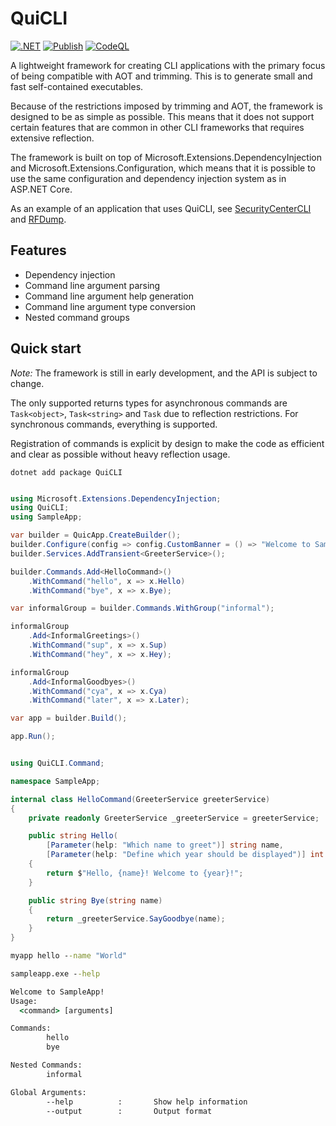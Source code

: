 # QuiCLI

[![.NET](https://github.com/FrodeHus/QuiCLI/actions/workflows/dotnet.yml/badge.svg)](https://github.com/FrodeHus/QuiCLI/actions/workflows/dotnet.yml)
[![Publish](https://github.com/FrodeHus/QuiCLI/actions/workflows/nuget.yml/badge.svg)](https://github.com/FrodeHus/QuiCLI/actions/workflows/nuget.yml)
[![CodeQL](https://github.com/FrodeHus/QuiCLI/actions/workflows/github-code-scanning/codeql/badge.svg)](https://github.com/FrodeHus/QuiCLI/actions/workflows/github-code-scanning/codeql)

A lightweight framework for creating CLI applications with the primary focus of being compatible with AOT and trimming. This is to generate small and fast self-contained executables.

Because of the restrictions imposed by trimming and AOT, the framework is designed to be as simple as possible. This means that it does not support certain features that are common in other CLI frameworks that requires extensive reflection.

The framework is built on top of Microsoft.Extensions.DependencyInjection and Microsoft.Extensions.Configuration, which means that it is possible to use the same configuration and dependency injection system as in ASP.NET Core.

As an example of an application that uses QuiCLI, see [SecurityCenterCLI](https://github.com/FrodeHus/SecurityCenterCLI) and [RFDump](https://github.com/FrodeHus/RFDump).

## Features

- Dependency injection
- Command line argument parsing
- Command line argument help generation
- Command line argument type conversion
- Nested command groups

## Quick start

_Note:_ The framework is still in early development, and the API is subject to change.

The only supported returns types for asynchronous commands are `Task<object>`, `Task<string>` and `Task` due to reflection restrictions. For synchronous commands, everything is supported.

Registration of commands is explicit by design to make the code as efficient and clear as possible without heavy reflection usage.

`dotnet add package QuiCLI`

```csharp

using Microsoft.Extensions.DependencyInjection;
using QuiCLI;
using SampleApp;

var builder = QuicApp.CreateBuilder();
builder.Configure(config => config.CustomBanner = () => "Welcome to SampleApp!");
builder.Services.AddTransient<GreeterService>();

builder.Commands.Add<HelloCommand>()
    .WithCommand("hello", x => x.Hello)
    .WithCommand("bye", x => x.Bye);

var informalGroup = builder.Commands.WithGroup("informal");

informalGroup
    .Add<InformalGreetings>()
    .WithCommand("sup", x => x.Sup)
    .WithCommand("hey", x => x.Hey);

informalGroup
    .Add<InformalGoodbyes>()
    .WithCommand("cya", x => x.Cya)
    .WithCommand("later", x => x.Later);

var app = builder.Build();

app.Run();



```

```csharp
using QuiCLI.Command;

namespace SampleApp;

internal class HelloCommand(GreeterService greeterService)
{
    private readonly GreeterService _greeterService = greeterService;

    public string Hello(
        [Parameter(help: "Which name to greet")] string name,
        [Parameter(help: "Define which year should be displayed")] int year = 2024)
    {
        return $"Hello, {name}! Welcome to {year}!";
    }

    public string Bye(string name)
    {
        return _greeterService.SayGoodbye(name);
    }
}
```

```cmd
myapp hello --name "World"
```

```cmd
sampleapp.exe --help

Welcome to SampleApp!
Usage:
  <command> [arguments]

Commands:
        hello
        bye

Nested Commands:
        informal

Global Arguments:
        --help          :       Show help information
        --output        :       Output format
```
